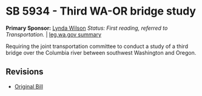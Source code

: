 # SB 5934 - Third WA-OR bridge study
**Primary Sponsor:** [Lynda Wilson](/person/leg/lynda.wilson.md)
*Status: First reading, referred to Transportation.* | [leg.wa.gov summary](https://app.leg.wa.gov/billsummary?BillNumber=5934&Year=2021)

Requiring the joint transportation committee to conduct a study of a third bridge over the Columbia river between southwest Washington and Oregon.

## Revisions
* [Original Bill](1/)